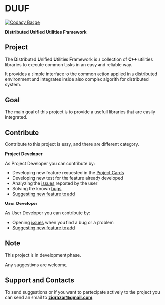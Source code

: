 # DUUF

[![Codacy Badge](https://api.codacy.com/project/badge/Grade/81be8003cd0a44cc8b14dc4f02d796f2)](https://app.codacy.com/manual/matteobotticci/DUUF?utm_source=github.com&utm_medium=referral&utm_content=ZigRazor/DUUF&utm_campaign=Badge_Grade_Settings)

**Distributed Unified Utilities Framework**

## Project

The **D**istributed **U**nified **U**tilities **F**ramework is a collection of **C++** utilities libraries to execute common tasks in an easy and reliable way. 

It provides a simple interface to the common action applied in a distributed environment and integrates inside also complex algorith for distributed system.

## Goal

The main goal of this project is to provide a usefull libraries that are easily integrated.

## Contribute

Contribute to this project is easy, and there are different category.

**Project Developer**

As Project Developer you can contribute by:
- Developing new feature requested in the [Project Cards](https://github.com/ZigRazor/DUUF/projects/1)
- Developing new test for the feature already developed
- Analyzing the [issues](https://github.com/ZigRazor/DUUF/issues) reported by the user
- Solving the known [bugs](https://github.com/ZigRazor/DUUF/projects/2)
- [Suggesting new feature to add](https://github.com/ZigRazor/DUUF/projects/3)

**User Developer**

As User Developer you can contribute by:
- Opening [issues](https://github.com/ZigRazor/DUUF/issues) when you find a bug or a problem
- [Suggesting new feature to add](https://github.com/ZigRazor/DUUF/projects/3)

## Note

This project is in development phase.

Any suggestions are welcome.

## Support and Contacts

To send suggestions or if you want to partecipate actively to the project you can send an email to **zigrazor@gmail.com**.
